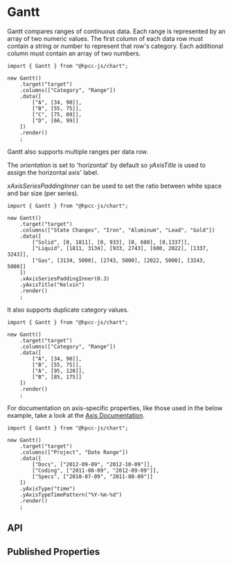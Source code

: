 # Gantt

<!--meta
{
    "source": "https://github.com/hpcc-systems/Visualization/blob/master/packages/chart/src/Gantt.ts#L3",
    "extends": "Bar"
}
-->

Gantt compares ranges of continuous data. Each range is represented by an array of two numeric values. The first column of each data row must contain a string or number to represent that row's category. Each additional column must contain an array of two numbers.

```sample-code
import { Gantt } from "@hpcc-js/chart";

new Gantt()
    .target("target")
    .columns(["Category", "Range"])
    .data([
        ["A", [34, 90]],
        ["B", [55, 75]],
        ["C", [75, 89]],
        ["D", [66, 99]]
    ])
    .render()
    ;
```

Gantt also supports multiple ranges per data row.

The _orientation_ is set to 'horizontal' by default so _yAxisTitle_ is used to assign the horizontal axis' label.

_xAxisSeriesPaddingInner_ can be used to set the ratio between white space and bar size (per series).

```sample-code
import { Gantt } from "@hpcc-js/chart";

new Gantt()
    .target("target")
    .columns(["State Changes", "Iron", "Aluminum", "Lead", "Gold"])
    .data([
        ["Solid", [0, 1811], [0, 933], [0, 600], [0,1337]],
        ["Liquid", [1811, 3134], [933, 2743], [600, 2022], [1337, 3243]],
        ["Gas", [3134, 5000], [2743, 5000], [2022, 5000], [3243, 5000]]
    ])
	.xAxisSeriesPaddingInner(0.3)
    .yAxisTitle("Kelvin")
    .render()
    ;
```

It also supports duplicate category values.

```sample-code
import { Gantt } from "@hpcc-js/chart";

new Gantt()
    .target("target")
    .columns(["Category", "Range"])
    .data([
        ["A", [34, 90]],
        ["B", [55, 75]],
        ["A", [95, 120]],
        ["B", [85, 175]]
    ])
    .render()
    ;
```

For documentation on axis-specific properties, like those used in the below example, take a look at the [Axis Documentation](./XYAxis.md).

```sample-code
import { Gantt } from "@hpcc-js/chart";

new Gantt()
    .target("target")
    .columns(["Project", "Date Range"])
    .data([
        ["Docs", ["2012-09-09", "2012-10-09"]],
        ["Coding", ["2011-08-09", "2012-09-09"]],
        ["Specs", ["2010-07-09", "2011-08-09"]]
    ])
    .yAxisType("time")
    .yAxisTypeTimePattern("%Y-%m-%d")
    .render()
    ;
```

## API

## Published Properties
```@hpcc-js/chart:Gantt
```
